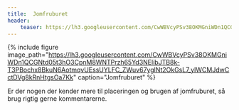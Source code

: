 ```yaml
---
title:  Jomfruburet
header:
    teaser: https://lh3.googleusercontent.com/CwWBVcyPSv38OKMGniWDn1QCGNtd05t3hO3CpnM8WNTPrzh65Yd3NElibJTB8k-T3PBochx8BkuN6AotmqvUEssUYLFC_ZWuv67yglNt2OkGsL7_yIWCMJdwCctDVg8kRnHtgsOa7Kk
---
```


{% include figure 
    image_path="https://lh3.googleusercontent.com/CwWBVcyPSv38OKMGniWDn1QCGNtd05t3hO3CpnM8WNTPrzh65Yd3NElibJTB8k-T3PBochx8BkuN6AotmqvUEssUYLFC_ZWuv67yglNt2OkGsL7_yIWCMJdwCctDVg8kRnHtgsOa7Kk"
    caption="Jomfruburet" %}

Er der nogen der kender mere til placeringen og brugen af jomfruburet, så brug rigtig gerne kommentarerne.